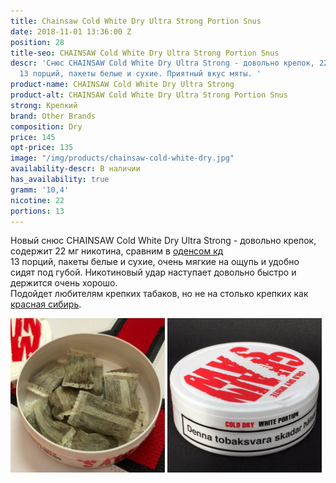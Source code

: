 ```yaml
---
title: Chainsaw Cold White Dry Ultra Strong Portion Snus
date: 2018-11-01 13:36:00 Z
position: 28
title-seo: CHAINSAW Cold White Dry Ultra Strong Portion Snus
descr: 'Снюс CHAINSAW Cold White Dry Ultra Strong - довольно крепок, 22 мг никотина,
  13 порций, пакеты белые и сухие. Приятный вкус мяты. '
product-name: CHAINSAW Cold White Dry Ultra Strong
product-alt: CHAINSAW Cold White Dry Ultra Strong Portion Snus
strong: Крепкий
brand: Other Brands
composition: Dry
price: 145
opt-price: 135
image: "/img/products/chainsaw-cold-white-dry.jpg"
availability-descr: В наличии
has_availability: true
gramm: '10,4'
nicotine: 22
portions: 13
---
```


Новый снюс CHAINSAW Cold White Dry Ultra Strong  - довольно крепок, содержит 22 мг никотина, сравним в [оденсом кд](/odens-cold-dry)<br>
13 порций, пакеты белые и сухие, очень мягкие на ощупь и удобно сидят под губой.
Никотиновый удар наступает довольно быстро и держится очень хорошо.<br>
Подойдет любителям крепких табаков, но не на столько крепких как [красная сибирь](/siberia-white).
<div class="mb-3">
<img class="img-fluid" style="width:49%" src="/img/products/chainsaw-cold-white-dry/snus-chainsaw-cold-white-dry.jpg" alt="Снюс CHAINSAW Cold White Dry Ultra Strong Portion">
<img class="img-fluid" style="width:49%" src="/img/products/chainsaw-cold-white-dry/chainsaw-cold-white-dry-snus.jpg" alt="Snus CHAINSAW Cold White Dry Ultra Strong Portion">
</div>